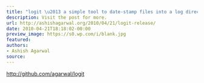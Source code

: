 ```yaml
---
title: "logit \u2013 a simple tool to date-stamp files into a log directory"
description: Visit the post for more.
url: http://ashishagarwal.org/2010/04/21/logit-release/
date: 2010-04-21T18:18:02-00:00
preview_image: https://s0.wp.com/i/blank.jpg
featured:
authors:
- Ashish Agarwal
source:
---
```


<p><a href="http://github.com/agarwal/logit">http://github.com/agarwal/logit</a></p>

